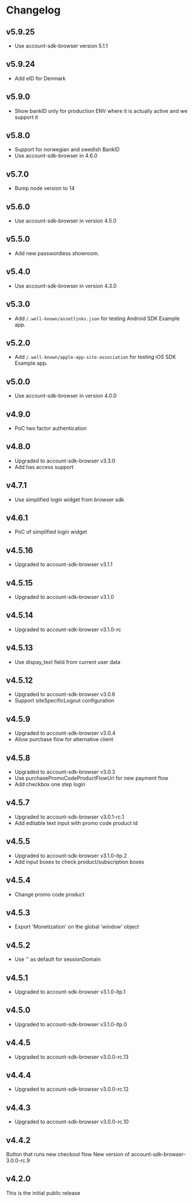 # Changelog

## v5.9.25
* Use account-sdk-browser version 5.1.1

## v5.9.24
* Add eID for Denmark

## v5.9.0
* Show bankID only for production ENV where it is actually active and we support it

## v5.8.0
* Support for norwegian and swedish BankID
* Use account-sdk-browser in 4.6.0

## v5.7.0
* Bump node version to 14

## v5.6.0
* Use account-sdk-browser in version 4.5.0

## v5.5.0
* Add new passwordless showroom.

## v5.4.0
* Use account-sdk-browser in version 4.3.0

## v5.3.0
* Add `/.well-known/assetlinks.json` for testing Android SDK Example app.

## v5.2.0
* Add `/.well-known/apple-app-site-association` for testing iOS SDK Example app.

## v5.0.0
* Use account-sdk-browser in version 4.0.0
## v4.9.0
* PoC two factor authentication

## v4.8.0
* Upgraded to account-sdk-browser v3.3.0
* Add has access support

## v4.7.1
* Use simplified login widget from browser sdk

## v4.6.1
* PoC of simplified login widget

## v4.5.16
* Upgraded to account-sdk-browser v3.1.1

## v4.5.15
* Upgraded to account-sdk-browser v3.1.0

## v4.5.14
* Upgraded to account-sdk-browser v3.1.0-rc

## v4.5.13
* Use dispay_text field from current user data

## v4.5.12

* Upgraded to account-sdk-browser v3.0.6
* Support siteSpecificLogout configuration

## v4.5.9

* Upgraded to account-sdk-browser v3.0.4
* Allow purchase flow for alternative client

## v4.5.8

* Upgraded to account-sdk-browser v3.0.3
* Use purchasePromoCodeProductFlowUrl for new payment flow
* Add checkbox one step login

## v4.5.7

* Upgraded to account-sdk-browser v3.0.1-rc.1
* Add editable text input with promo code product id

## v4.5.5

* Upgraded to account-sdk-browser v3.1.0-itp.2
* Add input boxes to check product/subscription boxes

## v4.5.4

* Change promo code product

## v4.5.3

* Export 'Monetization' on the global 'window' object

## v4.5.2

* Use '' as default for sessionDomain

## v4.5.1

* Upgraded to account-sdk-browser v3.1.0-itp.1

## v4.5.0

* Upgraded to account-sdk-browser v3.1.0-itp.0

## v4.4.5

* Upgraded to account-sdk-browser v3.0.0-rc.13

## v4.4.4

* Upgraded to account-sdk-browser v3.0.0-rc.12

## v4.4.3

* Upgraded to account-sdk-browser v3.0.0-rc.10

## v4.4.2
Button that runs new checkout flow
New version of account-sdk-browser- 3.0.0-rc.9

## v4.2.0

This is the initial public release
